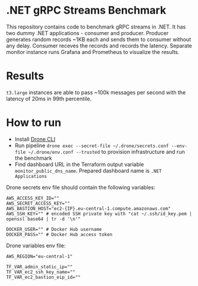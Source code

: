 # .NET gRPC Streams Benchmark

This repository contains code to benchmark gRPC streams in .NET. It has two dummy .NET applications - consumer and producer. Producer generates random records ~1KB each and sends them to consumer without any delay. Consumer receves the records and records the latency. Separate monitor instance runs Grafana and Prometheus to visualize the results.

# Results

`t3.large` instances are able to pass ~100k messages per second with the latency of 20ms in 99th percentile.

# How to run

* Install [Drone CLI](https://docs.drone.io/quickstart/cli/)
* Run pipeline `drone exec --secret-file ~/.drone/secrets.conf --env-file ~/.drone/env.conf --trusted` to provision infrastructure and run the benchmark
* Find dashboard URL in the Terraform output variable `monitor_public_dns_name`. Prepared dashboard name is `.NET Applications`

Drone secrets env file should contain the following variables:

```
AWS_ACCESS_KEY_ID=""
AWS_SECRET_ACCESS_KEY=""
AWS_BASTION_HOST="ec2-{IP}.eu-central-1.compute.amazonaws.com"
AWS_SSH_KEY="" # encoded SSH private key with "cat ~/.ssh/id_key.pem | openssl base64 | tr -d '\n'"

DOCKER_USER="" # Docker Hub username
DOCKER_PASS="" # Docker Hub access token
```

Drone variables env file:

```
AWS_REGION="eu-central-1"

TF_VAR_admin_static_ip=""
TF_VAR_ec2_ssh_key_name=""
TF_VAR_ec2_bastion_eip_id=""
```
